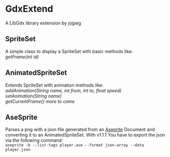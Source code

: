 # GdxExtend
A LibGdx library extension by jojpeg

## SpriteSet
A simple class to display a SpriteSet with basic methods like:  
*getFrame(int id)* 

## AnimatedSpriteSet
Extends SpriteSet with animation methods like:  
*addAnimation(String name, int from, int to, float speed)*  
*setAnimation(String name)*  
*getCurrentFrame()*
*more to come*

## AseSprite
Parses a png with a json file generated from an [Aseprite](http://www.aseprite.org/) Document and converting it to an AnimatedSpriteSet.
With v1.1.1 You have to export the json via the following command:   
`aseprite -b --list-tags player.ase --format json-array --data player.json` 